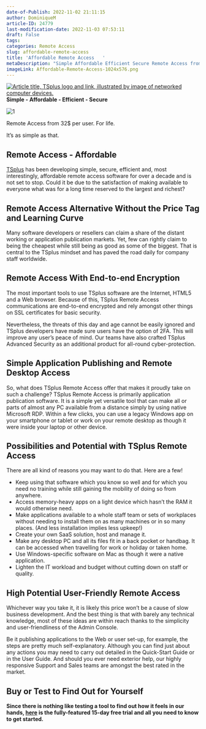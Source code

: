 ```yaml
---
date-of-Publish: 2022-11-02 21:11:15
author: DominiqueM
article-ID: 24779
last-modification-date: 2022-11-03 07:53:11
draft: False
tags: 
categories: Remote Access
slug: affordable-remote-access
title: 'Affordable Remote Access   '
metaDescription: "Simple Affordable Efficient Secure Remote Access from 32$ per user. For life. An alternative without the price-tag or learning curve."
imageLink: Affordable-Remote-Access-1024x576.png
---
```

[![Article title, TSplus logo and link, illustrated by image of networked computer devices.](/images/Affordable-Remote-Access-1024x576.png)](https://tsplus.net/remote-access/) 
**Simple - Affordable - Efficient - Secure**

![1](https://github.com/amineBoukhari/TSplus-content/assets/146739783/8b80649c-0891-435f-ad9d-f792783b166a)

Remote Access from 32$ per user. For life.


It’s as simple as that.

## Remote Access - Affordable


[TSplus](https://tsplus.net/) has been developing simple, secure, efficient and, most interestingly, affordable remote access software for over a decade and is not set to stop. Could it be due to the satisfaction of making available to everyone what was for a long time reserved to the largest and richest?


## Remote Access Alternative Without the Price Tag and Learning Curve


Many software developers or resellers can claim a share of the distant working or application publication markets. Yet, few can rightly claim to being the cheapest while still being as good as some of the biggest. That is central to the TSplus mindset and has paved the road daily for company staff worldwide.


## Remote Access With End-to-end Encryption


The most important tools to use TSplus software are the Internet, HTML5 and a Web browser. Because of this, TSplus Remote Access communications are end-to-end encrypted and rely amongst other things on SSL certificates for basic security.


Nevertheless, the threats of this day and age cannot be easily ignored and TSplus developers have made sure users have the option of 2FA. This will improve any user’s peace of mind. Our teams have also crafted TSplus Advanced Security as an additional product for all-round cyber-protection.


## Simple Application Publishing and Remote Desktop Access


So, what does TSplus Remote Access offer that makes it proudly take on such a challenge? TSplus Remote Access is primarily application publication software. It is a simple yet versatile tool that can make all or parts of almost any PC available from a distance simply by using native Microsoft RDP. Within a few clicks, you can use a legacy Windows app on your smartphone or tablet or work on your remote desktop as though it were inside your laptop or other device.


## Possibilities and Potential with TSplus Remote Access


There are all kind of reasons you may want to do that. Here are a few!


* Keep using that software which you know so well and for which you need no training while still gaining the mobility of doing so from anywhere.
* Access memory-heavy apps on a light device which hasn’t the RAM it would otherwise need.
* Make applications available to a whole staff team or sets of workplaces without needing to install them on as many machines or in so many places. (And less installation implies less upkeep!)
* Create your own SaaS solution, host and manage it.
* Make any desktop PC and all its files fit in a back pocket or handbag. It can be accessed when travelling for work or holiday or taken home.
* Use Windows-specific software on Mac as though it were a native application.
* Lighten the IT workload and budget without cutting down on staff or quality.


## High Potential User-Friendly Remote Access


Whichever way you take it, it is likely this price won’t be a cause of slow business development. And the best thing is that with barely any technical knowledge, most of these ideas are within reach thanks to the simplicity and user-friendliness of the Admin Console.


Be it publishing applications to the Web or user set-up, for example, the steps are pretty much self-explanatory. Although you can find just about any actions you may need to carry out detailed in the Quick-Start Guide or in the User Guide. And should you ever need exterior help, our highly responsive Support and Sales teams are amongst the best rated in the market.


## Buy or Test to Find Out for Yourself


**Since there is nothing like testing a tool to find out how it feels in our hands, [here](https://tsplus.net/remote-access/) is the fully-featured 15-day free trial and all you need to know to get started.**


